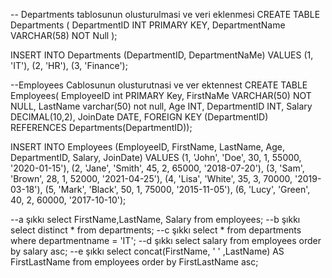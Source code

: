 -- Departments tablosunun olusturulmasi ve veri eklenmesi
CREATE TABLE Departments (
DepartmentID INT PRIMARY KEY,
DepartmentName VARCHAR(58) NOT Null
);

INSERT INTO Departments (DepartmentID, DepartmentNaMe) VALUES
(1, 'IT'),
(2, 'HR'),
(3, 'Finance');

--Employees Cablosunun olusturutnasi ve ver ektennest
CREATE TABLE Employees(
EmployeeID int PRIMARY Key,
FirstNaMe VARCHAR(50) NOT NULL,
LastName varchar(50) not null,
Age INT,
DepartmentID INT,
Salary DECIMAL(10,2),
JoinDate DATE,
FOREIGN KEY (DepartmentID) REFERENCES Departments(DepartmentID));

INSERT INTO Employees (EmployeeID, FirstName, LastName, Age, DepartmentID, Salary, JoinDate) VALUES
(1, 'John', 'Doe', 30, 1, 55000, '2020-01-15'),
(2, 'Jane', 'Smith', 45, 2, 65000, '2018-07-20'),
(3, 'Sam', 'Brown', 28, 1, 52000, '2021-04-25'),
(4, 'Lisa', 'White', 35, 3, 70000, '2019-03-18'),
(5, 'Mark', 'Black', 50, 1, 75000, '2015-11-05'),
(6, 'Lucy', 'Green', 40, 2, 60000, '2017-10-10');

--a şıkkı
select FirstName,LastName, Salary from employees;
--b şıkkı
select distinct * from departments;
--c şıkkı
select * from departments
where departmentname = 'IT';
--d şıkkı
select salary from employees
order by salary asc;
--e şıkkı
select concat(FirstName, ' ' ,LastName) AS FirstLastName
from employees
order by FirstLastName asc;
